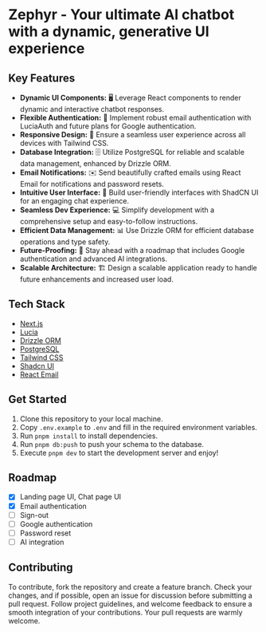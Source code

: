 # Zephyr - Your ultimate AI chatbot with a dynamic, generative UI experience

## Key Features

- **Dynamic UI Components:** 🖥️ Leverage React components to render dynamic and interactive chatbot responses.
- **Flexible Authentication:** 🔐 Implement robust email authentication with LuciaAuth and future plans for Google authentication.
- **Responsive Design:** 📱 Ensure a seamless user experience across all devices with Tailwind CSS.
- **Database Integration:** 🗄️ Utilize PostgreSQL for reliable and scalable data management, enhanced by Drizzle ORM.
- **Email Notifications:** ✉️ Send beautifully crafted emails using React Email for notifications and password resets.
- **Intuitive User Interface:** 🎨 Build user-friendly interfaces with ShadCN UI for an engaging chat experience.
- **Seamless Dev Experience:** 💻 Simplify development with a comprehensive setup and easy-to-follow instructions.
- **Efficient Data Management:** 📊 Use Drizzle ORM for efficient database operations and type safety.
- **Future-Proofing:** 🚀 Stay ahead with a roadmap that includes Google authentication and advanced AI integrations.
- **Scalable Architecture:** 🏗️ Design a scalable application ready to handle future enhancements and increased user load.

## Tech Stack

- [Next.js](https://nextjs.org)
- [Lucia](https://lucia-auth.com/)
- [Drizzle ORM](https://orm.drizzle.team/)
- [PostgreSQL](https://www.postgresql.org/)
- [Tailwind CSS](https://tailwindcss.com)
- [Shadcn UI](https://ui.shadcn.com/)
- [React Email](https://react.email/)

## Get Started

1. Clone this repository to your local machine.
2. Copy `.env.example` to `.env` and fill in the required environment variables.
3. Run `pnpm install` to install dependencies.
6. Run `pnpm db:push` to push your schema to the database.
7. Execute `pnpm dev` to start the development server and enjoy!

## Roadmap

- [x] Landing page UI, Chat page UI
- [x] Email authentication
- [ ] Sign-out
- [ ] Google authentication
- [ ] Password reset
- [ ] AI integration

## Contributing

To contribute, fork the repository and create a feature branch. Check your changes, and if possible, open an issue for discussion before submitting a pull request. Follow project guidelines, and welcome feedback to ensure a smooth integration of your contributions. Your pull requests are warmly welcome.
